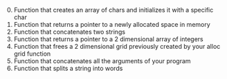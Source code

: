 0. Function that creates an array of chars and initializes it with a specific char
1. Function that returns a pointer to a newly allocated space in memory
2. Function that concatenates two strings
3. Function that returns a pointer to a 2 dimensional array of integers
4. Function that frees a 2 dimensional grid previously created by your alloc grid function
100. Function that concatenates all the arguments of your program
101. Function that splits a string into words
